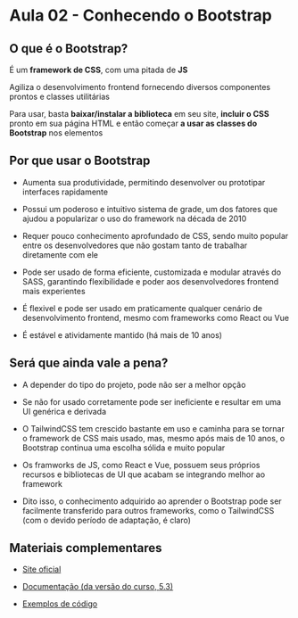 # Aula 02 - Conhecendo o Bootstrap

## O que é o Bootstrap?

É um **framework de CSS**, com uma pitada de **JS**

Agiliza o desenvolvimento frontend fornecendo diversos componentes prontos e classes utilitárias

Para usar, basta **baixar/instalar a biblioteca** em seu site, **incluir o CSS** pronto em sua página 
HTML e então começar **a usar as classes do Bootstrap** nos elementos

## Por que usar o Bootstrap

- Aumenta sua produtividade, permitindo desenvolver ou prototipar interfaces rapidamente

- Possui um poderoso e intuitivo sistema de grade, um dos fatores que ajudou a popularizar o uso 
do framework na década de 2010

- Requer pouco conhecimento aprofundado de CSS, sendo muito popular entre os desenvolvedores 
que não gostam tanto de trabalhar diretamente com ele

- Pode ser usado de forma eficiente, customizada e modular através do SASS, garantindo flexibilidade e 
poder aos desenvolvedores frontend mais experientes

- É flexivel e pode ser usado em praticamente qualquer cenário de desenvolvimento frontend, mesmo com 
frameworks como React ou Vue

- É estável e atividamente mantido (há mais de 10 anos)

## Será que ainda vale a pena?

- A depender do tipo do projeto, pode não ser a melhor opção

- Se não for usado corretamente pode ser ineficiente e resultar em uma UI genérica e derivada

- O TailwindCSS tem crescido bastante em uso e caminha para se tornar o framework de CSS mais usado, 
mas, mesmo após mais de 10 anos, o Bootstrap continua uma escolha sólida e muito popular

- Os framworks de JS, como React e Vue, possuem seus próprios recursos e bibliotecas de UI que 
acabam se integrando melhor ao framework

- Dito isso, o conhecimento adquirido ao aprender o Bootstrap pode ser facilmente transferido para 
outros frameworks, como o TailwindCSS (com o devido período de adaptação, é claro)

## Materiais complementares

- [Site oficial](https://getbootstrap.com/)

- [Documentação (da versão do curso, 5.3)](https://getbootstrap.com/5.3/getting-started/introduction/)

- [Exemplos de código](https://getbootstrap.com/docs/5.3/examples/)
